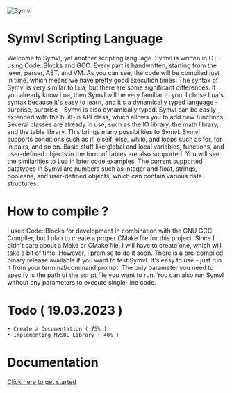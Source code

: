 ![Symvl](https://user-images.githubusercontent.com/125445926/224560670-08cf2110-f267-499a-bd66-dca8300b1492.PNG)

# Symvl Scripting Language

Welcome to Symvl, yet another scripting language. Symvl is written in C++ using Code::Blocks and GCC. Every part is handwritten, starting from the lexer, parser, AST, and VM. As you can see, the code will be compiled just in time, which means we have pretty good execution times. The syntax of Symvl is very similar to Lua, but there are some significant differences. If you already know Lua, then Symvl will be very familiar to you. I chose Lua's syntax because it's easy to learn, and it's a dynamically typed language - surprise, surprise - Symvl is also dynamically typed. Symvl can be easily extended with the built-in API class, which allows you to add new functions. Several classes are already in use, such as the IO library, the math library, and the table library. This brings many possibilities to Symvl. Symvl supports conditions such as if, elseif, else, while, and loops such as for, for in pairs, and so on. Basic stuff like global and local variables, functions, and user-defined objects in the form of tables are also supported. You will see the similarities to Lua in later code examples. The current supported datatypes in Symvl are numbers such as integer and float, strings, booleans, and user-defined objects, which can contain various data structures.


# How to compile ?

I used Code::Blocks for development in combination with the GNU GCC Compiler, but I plan to create a proper CMake file for this project. Since I didn't care about a Make or CMake file, I will have to create one, which will take a bit of time. However, I promise to do it soon. There is a pre-compiled binary release available if you want to test Symvl. It's easy to use - just run it from your terminal/command prompt. The only parameter you need to specify is the path of the script file you want to run. You can also run Symvl without any parameters to execute single-line code.


# Todo ( 19.03.2023 )

	• Create a Documentation ( 75% )
	• Implementing MySQL Library ( 40% )
	
	

# Documentation

[Click here to get started](https://github.com/BlackFoX1991/Symvl/blob/main/docs/doc.md)

 
